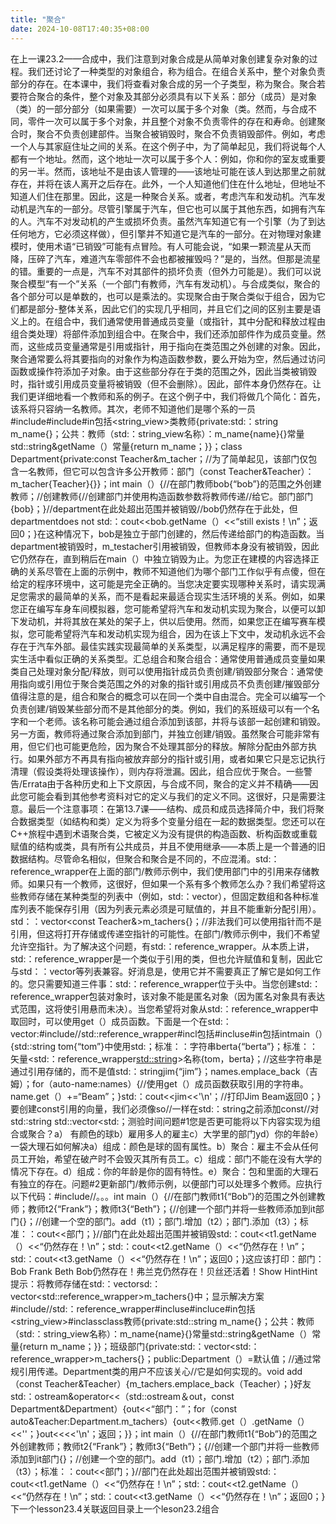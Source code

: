 ```yaml
---
title: "聚合"
date: 2024-10-08T17:40:35+08:00
---
```


在上一课23.2——合成中，我们注意到对象合成是从简单对象创建复杂对象的过程。我们还讨论了一种类型的对象组合，称为组合。在组合关系中，整个对象负责部分的存在。在本课中，我们将查看对象合成的另一个子类型，称为聚合。聚合若要符合聚合的条件，整个对象及其部分必须具有以下关系：部分（成员）是对象（类）的一部分部分（如果需要）一次可以属于多个对象（类。然而，与合成不同，零件一次可以属于多个对象，并且整个对象不负责零件的存在和寿命。创建聚合时，聚合不负责创建部件。当聚合被销毁时，聚合不负责销毁部件。例如，考虑一个人与其家庭住址之间的关系。在这个例子中，为了简单起见，我们将说每个人都有一个地址。然而，这个地址一次可以属于多个人：例如，你和你的室友或重要的另一半。然而，该地址不是由该人管理的——该地址可能在该人到达那里之前就存在，并将在该人离开之后存在。此外，一个人知道他们住在什么地址，但地址不知道人们住在那里。因此，这是一种聚合关系。或者，考虑汽车和发动机。汽车发动机是汽车的一部分。尽管引擎属于汽车，但它也可以属于其他东西，如拥有汽车的人。汽车不对发动机的产生或损坏负责。虽然汽车知道它有一个引擎（为了到达任何地方，它必须这样做），但引擎并不知道它是汽车的一部分。在对物理对象建模时，使用术语“已销毁”可能有点冒险。有人可能会说，“如果一颗流星从天而降，压碎了汽车，难道汽车零部件不会也都被摧毁吗？”是的，当然。但那是流星的错。重要的一点是，汽车不对其部件的损坏负责（但外力可能是）。我们可以说聚合模型“有一个”关系（一个部门有教师，汽车有发动机）。与合成类似，聚合的各个部分可以是单数的，也可以是乘法的。实现聚合由于聚合类似于组合，因为它们都是部分-整体关系，因此它们的实现几乎相同，并且它们之间的区别主要是语义上的。在组合中，我们通常使用普通成员变量（或指针，其中分配和释放过程由组合类处理）将部件添加到组合中。在聚合中，我们还添加部件作为成员变量。然而，这些成员变量通常是引用或指针，用于指向在类范围之外创建的对象。因此，聚合通常要么将其要指向的对象作为构造函数参数，要么开始为空，然后通过访问函数或操作符添加子对象。由于这些部分存在于类的范围之外，因此当类被销毁时，指针或引用成员变量将被销毁（但不会删除）。因此，部件本身仍然存在。让我们更详细地看一个教师和系的例子。在这个例子中，我们将做几个简化：首先，该系将只容纳一名教师。其次，老师不知道他们是哪个系的一员#include<iostream>#include<string>#in包括<string_view>类教师{private:std:：string m_name{}；公共：教师（std:：string_view名称）：m_name{name}{}常量std::string&getName（）常量{return m_name；}}；class Department{private:const Teacher&m_tacher；//为了简单起见，该部门仅包含一名教师，但它可以包含许多公开教师：部门（const Teacher&Teacher）：m_tacher{Teacher}{}}；int main（）{//在部门教师bob{“bob”}的范围之外创建教师；//创建教师{//创建部门并使用构造函数参数将教师传递//给它。部门部门{bob}；}//department在此处超出范围并被销毁//bob仍然存在于此处，但departmentdoes not std:：cout<<bob.getName（）<<“still exists！\n”；返回0；}在这种情况下，bob是独立于部门创建的，然后传递给部门的构造函数。当department被销毁时，m_testacher引用被销毁，但教师本身没有被销毁，因此它仍然存在，直到稍后在main（）中独立销毁为止。为您正在建模的内容选择正确的关系尽管在上面的示例中，教师不知道他们为哪个部门工作似乎有点傻，但在给定的程序环境中，这可能是完全正确的。当您决定要实现哪种关系时，请实现满足您需求的最简单的关系，而不是看起来最适合现实生活环境的关系。例如，如果您正在编写车身车间模拟器，您可能希望将汽车和发动机实现为聚合，以便可以卸下发动机，并将其放在某处的架子上，供以后使用。然而，如果您正在编写赛车模拟，您可能希望将汽车和发动机实现为组合，因为在该上下文中，发动机永远不会存在于汽车外部。最佳实践实现最简单的关系类型，以满足程序的需要，而不是现实生活中看似正确的关系类型。汇总组合和聚合组合：通常使用普通成员变量如果类自己处理对象分配/释放，则可以使用指针成员负责创建/销毁部分聚合：通常使用指向或引用位于聚合类范围之外的对象的指针或引用成员不负责创建/摧毁部分值得注意的是，组合和聚合的概念可以在同一个类中自由混合。完全可以编写一个负责创建/销毁某些部分而不是其他部分的类。例如，我们的系班级可以有一个名字和一个老师。该名称可能会通过组合添加到该部，并将与该部一起创建和销毁。另一方面，教师将通过聚合添加到部门，并独立创建/销毁。虽然聚合可能非常有用，但它们也可能更危险，因为聚合不处理其部分的释放。解除分配由外部方执行。如果外部方不再具有指向被放弃部分的指针或引用，或者如果它只是忘记执行清理（假设类将处理该操作），则内存将泄漏。因此，组合应优于聚合。一些警告/Errata由于各种历史和上下文原因，与合成不同，聚合的定义并不精确——因此您可能会看到其他参考资料对它的定义与我们的定义不同。这很好，只是需要注意。最后一个注意事项：在第13.7课——结构、成员和成员选择简介中，我们将聚合数据类型（如结构和类）定义为将多个变量分组在一起的数据类型。您还可以在C++旅程中遇到术语聚合类，它被定义为没有提供的构造函数、析构函数或重载赋值的结构或类，具有所有公共成员，并且不使用继承——本质上是一个普通的旧数据结构。尽管命名相似，但聚合和聚合是不同的，不应混淆。std:：reference_wrapper在上面的部门/教师示例中，我们使用部门中的引用来存储教师。如果只有一个教师，这很好，但如果一个系有多个教师怎么办？我们希望将这些教师存储在某种类型的列表中（例如，std:：vector），但固定数组和各种标准库列表不能保存引用（因为列表元素必须是可赋值的，并且不能重新分配引用）。std：：vector<const Teacher&>m_tachers{}；//非法我们可以使用指针而不是引用，但这将打开存储或传递空指针的可能性。在部门/教师示例中，我们不希望允许空指针。为了解决这个问题，有std:：reference_wrapper。从本质上讲，std:：reference_wrapper是一个类似于引用的类，但也允许赋值和复制，因此它与std：：vector等列表兼容。好消息是，使用它并不需要真正了解它是如何工作的。您只需要知道三件事：std:：reference_wrapper位于<functional>头中。当您创建std:：reference_wrapper包装对象时，该对象不能是匿名对象（因为匿名对象具有表达式范围，这将使引用悬而未决）。当您希望将对象从std:：reference_wrapper中取回时，可以使用get（）成员函数。下面是一个在std:：vector:#include<functional>//std::reference_wrapper#incl包括<iostream>#incluse<vector>#in包括<string>intmain（）{std:∶string tom{“tom”}中使用std:；标准：：字符串berta{“berta”}；标准：：矢量<std:：reference_wrapper<std::string>>名称{tom，berta}；//这些字符串是通过引用存储的，而不是值std:：stringjim{“jim”}；names.emplace_back（吉姆）；for（auto-name:names）{//使用get（）成员函数获取引用的字符串。name.get（）+=“Beam”；}std:：cout<<jim<<'\n'；//打印Jim Beam返回0；}要创建const引用的向量，我们必须像so//一样在std:：string之前添加const//对std:∶string std::vector<std:；测验时间问题#1您是否更可能将以下内容实现为组合或聚合？a） 有颜色的球b）雇用多人的雇主c）大学里的部门yd）你的年龄e）一袋大理石如何解决a）组成：颜色是球的固有属性。b）聚合：雇主不会从任何员工开始，希望在破产时不会毁灭其所有员工。c）组成：部门不能在没有大学的情况下存在。d）组成：你的年龄是你的固有特性。e）聚合：包和里面的大理石有独立的存在。问题#2更新部门/教师示例，以便部门可以处理多个教师。应执行以下代码：#include<iostream>//。。。int main（）{//在部门教师t1{“Bob”}的范围之外创建教师；教师t2{“Frank”}；教师t3{“Beth”}；{//创建一个部门并将一些教师添加到it部门{}；//创建一个空的部门。add（t1）；部门.增加（t2）；部门.添加（t3）；标准：：cout<<部门；}//部门在此处超出范围并被销毁std:：cout<<t1.getName（）<<“仍然存在！\n”；std:：cout<<t2.getName（）<<“仍然存在！\n”；std:：cout<<t3.getName（）<<“仍然存在！\n”；返回0；}这应该打印：部门：Bob Frank Beth Bob仍然存在！弗兰克仍然存在！贝丝还活着！Show HintHint提示：将教师存储在std:：vectorsd:：vector<std::reference_wrapper<const Teacher>>m_tachers{}中；显示解决方案#include<functional>//std:：reference_wrapper#incluse<iostream>#incluce<string>#in包括<string_view>#inclass<vector>class教师{private:std::string m_name{}；公共：教师（std:：string_view名称）：m_name{name}{}常量std::string&getName（）常量{return m_name；}}；班级部门{private:std:：vector<std:：reference_wrapper<const Teacher>>m_tachers{}；public:Department（）=默认值；//通过常规引用传递。Department类的用户不应该关心//它是如何实现的。void add（const Teacher&Teacher）{m_tachers.emplace_back（Teacher）；}好友std:：ostream&operator<<（std::ostream＆out，const Department&Department）{out<<“部门：”；for（const auto&Teacher:Department.m_tachers）{out<<教师.get（）.getName（）<<''；}out<<<<'\n'；返回；}}；int main（）{//在部门教师t1{“Bob”}的范围之外创建教师；教师t2{“Frank”}；教师t3{“Beth”}；{//创建一个部门并将一些教师添加到it部门{}；//创建一个空的部门。add（t1）；部门.增加（t2）；部门.添加（t3）；标准：：cout<<部门；}//部门在此处超出范围并被销毁std:：cout<<t1.getName（）<<“仍然存在！\n”；std:：cout<<t2.getName（）<<“仍然存在！\n”；std:：cout<<t3.getName（）<<“仍然存在！\n”；返回0；}下一个lesson23.4关联返回目录上一个leson23.2组合

